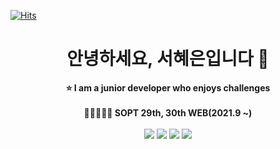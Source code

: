 [![Hits](https://hits.seeyoufarm.com/api/count/incr/badge.svg?url=https%3A%2F%2Fgithub.com%2Fhenization&count_bg=%2391FFA8&title_bg=%23FFCB23&icon=smugmug.svg&icon_color=%23E7E7E7&title=hits&edge_flat=false)](https://github.com/henization)

<div align="center">
<h1>안녕하세요, 서혜은입니다 🌻</h1>
 <strong>⭐ I am a junior developer who enjoys challenges</strong>
</br>
</br>
 <strong> 👩🏾‍🤝‍👩🏻 SOPT 29th, 30th WEB(2021.9 ~)</strong>
 </br>
 </br>
 <img src="https://img.shields.io/badge/JavaScript-F7DF1E?style=flat-square&logo=JavaScript&logoColor=white"/>
 <img src="https://img.shields.io/badge/TypeScript-3178C6?style=flat-square&logo=TypeScript&logoColor=white"/>
 <img src="https://img.shields.io/badge/React-61DAFB?style=flat-square&logo=React&logoColor=white"/>
 <img src="https://img.shields.io/badge/Next.js-000000?style=flat-square&logo=Next.js&logoColor=white"/>

